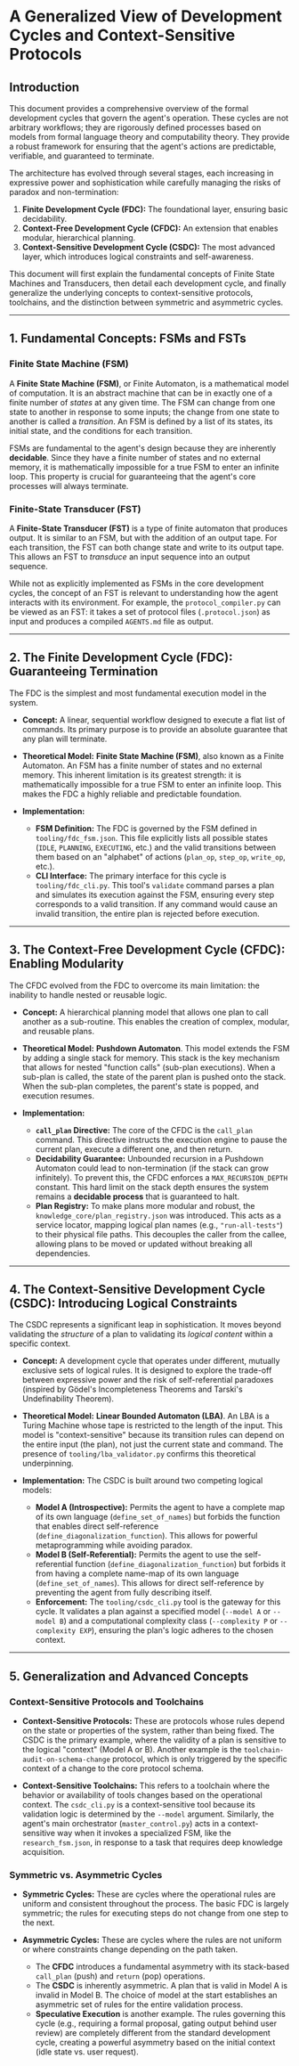 # A Generalized View of Development Cycles and Context-Sensitive Protocols

## Introduction

This document provides a comprehensive overview of the formal development cycles that govern the agent's operation. These cycles are not arbitrary workflows; they are rigorously defined processes based on models from formal language theory and computability theory. They provide a robust framework for ensuring that the agent's actions are predictable, verifiable, and guaranteed to terminate.

The architecture has evolved through several stages, each increasing in expressive power and sophistication while carefully managing the risks of paradox and non-termination:
1.  **Finite Development Cycle (FDC):** The foundational layer, ensuring basic decidability.
2.  **Context-Free Development Cycle (CFDC):** An extension that enables modular, hierarchical planning.
3.  **Context-Sensitive Development Cycle (CSDC):** The most advanced layer, which introduces logical constraints and self-awareness.

This document will first explain the fundamental concepts of Finite State Machines and Transducers, then detail each development cycle, and finally generalize the underlying concepts to context-sensitive protocols, toolchains, and the distinction between symmetric and asymmetric cycles.

---

## 1. Fundamental Concepts: FSMs and FSTs

### Finite State Machine (FSM)

A **Finite State Machine (FSM)**, or Finite Automaton, is a mathematical model of computation. It is an abstract machine that can be in exactly one of a finite number of *states* at any given time. The FSM can change from one state to another in response to some inputs; the change from one state to another is called a *transition*. An FSM is defined by a list of its states, its initial state, and the conditions for each transition.

FSMs are fundamental to the agent's design because they are inherently **decidable**. Since they have a finite number of states and no external memory, it is mathematically impossible for a true FSM to enter an infinite loop. This property is crucial for guaranteeing that the agent's core processes will always terminate.

### Finite-State Transducer (FST)

A **Finite-State Transducer (FST)** is a type of finite automaton that produces output. It is similar to an FSM, but with the addition of an output tape. For each transition, the FST can both change state and write to its output tape. This allows an FST to *transduce* an input sequence into an output sequence.

While not as explicitly implemented as FSMs in the core development cycles, the concept of an FST is relevant to understanding how the agent interacts with its environment. For example, the `protocol_compiler.py` can be viewed as an FST: it takes a set of protocol files (`.protocol.json`) as input and produces a compiled `AGENTS.md` file as output.

---

## 2. The Finite Development Cycle (FDC): Guaranteeing Termination

The FDC is the simplest and most fundamental execution model in the system.

-   **Concept:** A linear, sequential workflow designed to execute a flat list of commands. Its primary purpose is to provide an absolute guarantee that any plan will terminate.

-   **Theoretical Model:** **Finite State Machine (FSM)**, also known as a Finite Automaton. An FSM has a finite number of states and no external memory. This inherent limitation is its greatest strength: it is mathematically impossible for a true FSM to enter an infinite loop. This makes the FDC a highly reliable and predictable foundation.

-   **Implementation:**
    -   **FSM Definition:** The FDC is governed by the FSM defined in `tooling/fdc_fsm.json`. This file explicitly lists all possible states (`IDLE`, `PLANNING`, `EXECUTING`, etc.) and the valid transitions between them based on an "alphabet" of actions (`plan_op`, `step_op`, `write_op`, etc.).
    -   **CLI Interface:** The primary interface for this cycle is `tooling/fdc_cli.py`. This tool's `validate` command parses a plan and simulates its execution against the FSM, ensuring every step corresponds to a valid transition. If any command would cause an invalid transition, the entire plan is rejected before execution.

---

## 3. The Context-Free Development Cycle (CFDC): Enabling Modularity

The CFDC evolved from the FDC to overcome its main limitation: the inability to handle nested or reusable logic.

-   **Concept:** A hierarchical planning model that allows one plan to call another as a sub-routine. This enables the creation of complex, modular, and reusable plans.

-   **Theoretical Model:** **Pushdown Automaton**. This model extends the FSM by adding a single stack for memory. This stack is the key mechanism that allows for nested "function calls" (sub-plan executions). When a sub-plan is called, the state of the parent plan is pushed onto the stack. When the sub-plan completes, the parent's state is popped, and execution resumes.

-   **Implementation:**
    -   **`call_plan` Directive:** The core of the CFDC is the `call_plan` command. This directive instructs the execution engine to pause the current plan, execute a different one, and then return.
    -   **Decidability Guarantee:** Unbounded recursion in a Pushdown Automaton could lead to non-termination (if the stack can grow infinitely). To prevent this, the CFDC enforces a `MAX_RECURSION_DEPTH` constant. This hard limit on the stack depth ensures the system remains a **decidable process** that is guaranteed to halt.
    -   **Plan Registry:** To make plans more modular and robust, the `knowledge_core/plan_registry.json` was introduced. This acts as a service locator, mapping logical plan names (e.g., `"run-all-tests"`) to their physical file paths. This decouples the caller from the callee, allowing plans to be moved or updated without breaking all dependencies.

---

## 4. The Context-Sensitive Development Cycle (CSDC): Introducing Logical Constraints

The CSDC represents a significant leap in sophistication. It moves beyond validating the *structure* of a plan to validating its *logical content* within a specific context.

-   **Concept:** A development cycle that operates under different, mutually exclusive sets of logical rules. It is designed to explore the trade-off between expressive power and the risk of self-referential paradoxes (inspired by Gödel's Incompleteness Theorems and Tarski's Undefinability Theorem).

-   **Theoretical Model:** **Linear Bounded Automaton (LBA)**. An LBA is a Turing Machine whose tape is restricted to the length of the input. This model is "context-sensitive" because its transition rules can depend on the entire input (the plan), not just the current state and command. The presence of `tooling/lba_validator.py` confirms this theoretical underpinning.

-   **Implementation:** The CSDC is built around two competing logical models:
    -   **Model A (Introspective):** Permits the agent to have a complete map of its own language (`define_set_of_names`) but forbids the function that enables direct self-reference (`define_diagonalization_function`). This allows for powerful metaprogramming while avoiding paradox.
    -   **Model B (Self-Referential):** Permits the agent to use the self-referential function (`define_diagonalization_function`) but forbids it from having a complete name-map of its own language (`define_set_of_names`). This allows for direct self-reference by preventing the agent from fully describing itself.
    -   **Enforcement:** The `tooling/csdc_cli.py` tool is the gateway for this cycle. It validates a plan against a specified model (`--model A` or `--model B`) and a computational complexity class (`--complexity P` or `--complexity EXP`), ensuring the plan's logic adheres to the chosen context.

---

## 5. Generalization and Advanced Concepts

### Context-Sensitive Protocols and Toolchains

-   **Context-Sensitive Protocols:** These are protocols whose rules depend on the state or properties of the system, rather than being fixed. The CSDC is the primary example, where the validity of a plan is sensitive to the logical "context" (Model A or B). Another example is the `toolchain-audit-on-schema-change` protocol, which is only triggered by the specific context of a change to the core protocol schema.

-   **Context-Sensitive Toolchains:** This refers to a toolchain where the behavior or availability of tools changes based on the operational context. The `csdc_cli.py` is a context-sensitive tool because its validation logic is determined by the `--model` argument. Similarly, the agent's main orchestrator (`master_control.py`) acts in a context-sensitive way when it invokes a specialized FSM, like the `research_fsm.json`, in response to a task that requires deep knowledge acquisition.

### Symmetric vs. Asymmetric Cycles

-   **Symmetric Cycles:** These are cycles where the operational rules are uniform and consistent throughout the process. The basic FDC is largely symmetric; the rules for executing steps do not change from one step to the next.

-   **Asymmetric Cycles:** These are cycles where the rules are not uniform or where constraints change depending on the path taken.
    -   The **CFDC** introduces a fundamental asymmetry with its stack-based `call_plan` (push) and `return` (pop) operations.
    -   The **CSDC** is inherently asymmetric. A plan that is valid in Model A is invalid in Model B. The choice of model at the start establishes an asymmetric set of rules for the entire validation process.
    -   **Speculative Execution** is another example. The rules governing this cycle (e.g., requiring a formal proposal, gating output behind user review) are completely different from the standard development cycle, creating a powerful asymmetry based on the initial context (idle state vs. user request).